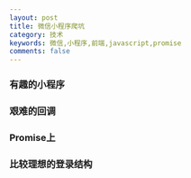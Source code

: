 ```yaml
---
layout: post
title: 微信小程序爬坑
category: 技术
keywords: 微信,小程序,前端,javascript,promise
comments: false
---
```


### 有趣的小程序

### 艰难的回调

### Promise上

### 比较理想的登录结构